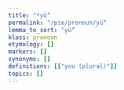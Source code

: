 ```yaml
---
title: "*yū́"
permalink: "/pie/pronoun/yū́"
lemma_to_sort: "yū́"
klass: pronoun
etymology: []
markers: []
synonyms: []
definitions: [["you (plural)"]]
topics: []
---
```

